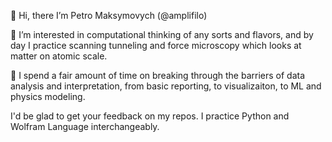 👋 Hi, there 
I’m Petro Maksymovych (@amplifilo)

👀 I’m interested in computational thinking of any sorts and flavors,
and by day I practice scanning tunneling and force microscopy which looks
at matter on atomic scale. 

🌱 I spend a fair amount of time on breaking through the barriers of 
data analysis and interpretation, from basic reporting, to visualizaiton,
to ML and physics modeling.

I'd be glad to get your feedback on my repos. I practice Python and Wolfram
Language interchangeably.

<!---
amplifilo/amplifilo is a ✨ special ✨ repository because its `README.md` (this file) appears on your GitHub profile.
You can click the Preview link to take a look at your changes.
--->
